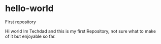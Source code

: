 # hello-world
First repository

Hi world Im Techdad and this is my first Repository, not sure what to make of it but enjoyable so far.
